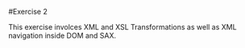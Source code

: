 #Exercise 2 

This exercise involces XML and XSL Transformations as well as XML navigation inside DOM and SAX.


